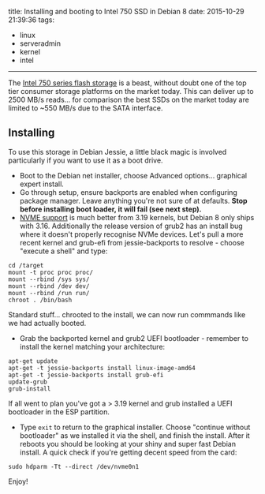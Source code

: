 title: Installing and booting to Intel 750 SSD in Debian 8
date: 2015-10-29 21:39:36
tags:
- linux
- serveradmin
- kernel
- intel
---

The [Intel 750 series flash storage](http://www.intel.com/content/www/us/en/solid-state-drives/solid-state-drives-750-series.html) is a beast, without doubt one of the top tier consumer storage platforms on the market today. This can deliver up to 2500 MB/s reads... for comparison the best SSDs on the market today are limited to ~550 MB/s due to the SATA interface.

## Installing
To use this storage in Debian Jessie, a little black magic is involved particularly if you want to use it as a boot drive.
<!-- more -->
- Boot to the Debian net installer, choose Advanced options... graphical expert install.
- Go through setup, ensure backports are enabled when configuring package manager. Leave anything you're not sure of at defaults. **Stop before installing boot loader, it will fail (see next step).**
- [NVME support](https://communities.intel.com/community/itpeernetwork/blog/2014/10/03/upgrade-a-nvme-capable-linux-kernel) is much better from 3.19 kernels, but Debian 8 only ships with 3.16. Additionally the release version of grub2 has an install bug where it doesn't properly recognise NVMe devices. Let's pull a more recent kernel and grub-efi from jessie-backports to resolve - choose "execute a shell" and type:
```
cd /target
mount -t proc proc proc/
mount --rbind /sys sys/
mount --rbind /dev dev/
mount --rbind /run run/
chroot . /bin/bash

```
Standard stuff... chrooted to the install, we can now run commmands like we had actually booted.
- Grab the backported kernel and grub2 UEFI bootloader - remember to install the kernel matching your architecture:
```
apt-get update
apt-get -t jessie-backports install linux-image-amd64
apt-get -t jessie-backports install grub-efi
update-grub
grub-install
```
If all went to plan you've got a > 3.19 kernel and grub installed a UEFI bootloader in the ESP partition.
- Type `exit` to return to the graphical installer. Choose "continue without bootloader" as we installed it via the shell, and finish the install. After it reboots you should be looking at your shiny and super fast Debian install. A quick check if you're getting decent speed from the card:
```
sudo hdparm -Tt --direct /dev/nvme0n1
```
Enjoy!